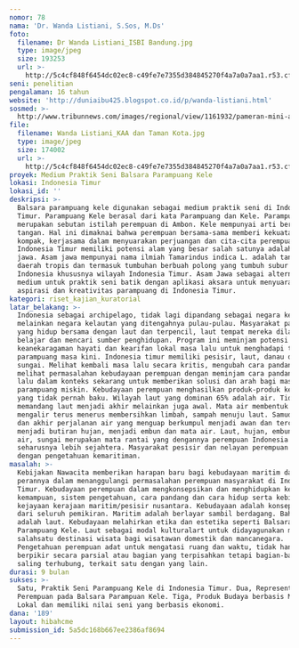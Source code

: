 ```yaml
---
nomor: 78
nama: 'Dr. Wanda Listiani, S.Sos, M.Ds'
foto:
  filename: Dr Wanda Listiani_ISBI Bandung.jpg
  type: image/jpeg
  size: 193253
  url: >-
    http://5c4cf848f6454dc02ec8-c49fe7e7355d384845270f4a7a0a7aa1.r53.cf2.rackcdn.com/3ac94f8a-0665-41b8-89a2-d188f27ca62b/Dr%20Wanda%20Listiani_ISBI%20Bandung.jpg
seni: penelitian
pengalaman: 16 tahun
website: 'http://duniaibu425.blogspot.co.id/p/wanda-listiani.html'
sosmed: >-
  http://www.tribunnews.com/images/regional/view/1161932/pameran-mini-art-project
file:
  filename: Wanda Listiani_KAA dan Taman Kota.jpg
  type: image/jpeg
  size: 174002
  url: >-
    http://5c4cf848f6454dc02ec8-c49fe7e7355d384845270f4a7a0a7aa1.r53.cf2.rackcdn.com/01d1040e-d3a5-477b-b94c-ae18efe75dce/Wanda%20Listiani_KAA%20dan%20Taman%20Kota.jpg
proyek: Medium Praktik Seni Balsara Parampuang Kele
lokasi: Indonesia Timur
lokasi_id: ''
deskripsi: >-
  Balsara parampuang kele digunakan sebagai medium praktik seni di Indonesia
  Timur. Parampuang Kele berasal dari kata Parampuang dan Kele. Parampuang
  merupakan sebutan istilah perempuan di Ambon. Kele mempunyai arti bergandengan
  tangan. Hal ini dimaknai bahwa perempuan bersama-sama memberi kekuatan,
  kompak, kerjasama dalam menyuarakan perjuangan dan cita-cita perempuan.
  Indonesia Timur memiliki potensi alam yang besar salah satunya adalah asam
  jawa. Asam jawa mempunyai nama ilmiah Tamarindus indica L. adalah tanaman
  daerah tropis dan termasuk tumbuhan berbuah polong yang tumbuh subur di
  Indonesia khususnya wilayah Indonesia Timur. Asam Jawa sebagai alternative
  medium untuk praktik seni batik dengan aplikasi aksara untuk menyuarakan
  aspirasi dan kreativitas parampuang di Indonesia Timur.
kategori: riset_kajian_kuratorial
latar_belakang: >-
  Indonesia sebagai archipelago, tidak lagi dipandang sebagai negara kepulauan
  melainkan negara kelautan yang ditengahnya pulau-pulau. Masyarakat parampuang
  yang hidup bersama dengan laut dan terpencil, laut tempat mereka dilahirkan,
  belajar dan mencari sumber penghidupan. Program ini meminjam potensi
  keanekaragaman hayati dan kearifan lokal masa lalu untuk menghadapi tantangan
  parampuang masa kini. Indonesia timur memiliki pesisir, laut, danau dan
  sungai. Melihat kembali masa lalu secara kritis, mengubah cara pandang,
  melihat permasalahan kebudayaan perempuan dengan meminjam cara pandang masa
  lalu dalam konteks sekarang untuk memberikan solusi dan arah bagi masyarakat
  parampuang miskin. Kebudayaan perempuan menghasilkan produk-produk kebudayaan
  yang tidak pernah baku. Wilayah laut yang dominan 65% adalah air. Tidak
  memandang laut menjadi akhir melainkan juga awal. Mata air membentuk sungai
  mengalir terus menerus membersihkan limbah, sampah menuju laut. Samudera awal
  dan akhir perjalanan air yang menguap berkumpul menjadi awan dan tercurah
  menjadi butiran hujan, menjadi embun dan mata air. Laut, hujan, embun, mata
  air, sungai merupakan mata rantai yang dengannya perempuan Indonesia
  seharusnya lebih sejahtera. Masyarakat pesisir dan nelayan perempuan kaya
  dengan pengetahuan kemaritiman. 
masalah: >-
  Kebijakan Nawacita memberikan harapan baru bagi kebudayaan maritim dan
  perannya dalam menanggulangi permasalahan perempuan masyarakat di Indonesia
  Timur. Kebudayaan perempuan dalam mengkonsepsikan dan menghidupkan kembali
  kemampuan, sistem pengetahuan, cara pandang dan cara hidup serta kebiasaan
  kejayaan kerajaan maritim/pesisir nusantara. Kebudayaan adalah konsep dasar
  dari seluruh pemikiran. Maritim adalah berlayar sambil berdagang. Bahari
  adalah laut. Kebudayaan melahirkan etika dan estetika seperti Balsara
  Parampuang Kele. Laut sebagai modal kulturalart untuk didayagunakan menjadi
  salahsatu destinasi wisata bagi wisatawan domestik dan mancanegara.
  Pengetahuan perempuan adat untuk mengatasi ruang dan waktu, tidak hanya
  berpikir secara parsial atau bagian yang terpisahkan tetapi bagian-bagian yang
  saling terhubung, terkait satu dengan yang lain. 
durasi: 9 bulan
sukses: >-
  Satu, Praktik Seni Parampuang Kele di Indonesia Timur. Dua, Representasi
  Perempuan pada Balsara Parampuan Kele. Tiga, Produk Budaya berbasis Muatan
  Lokal dan memiliki nilai seni yang berbasis ekonomi.
dana: '189'
layout: hibahcme
submission_id: 5a5dc168b667ee2386af8694
---
```

